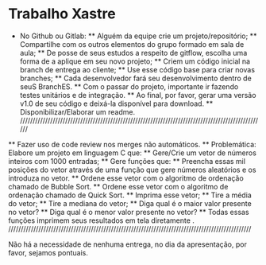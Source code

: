 # Trabalho Xastre



   * No Github ou Gitlab:
** Alguém da equipe crie um projeto/repositório;
** Compartilhe com os outros elementos do grupo formado em sala de aula;
** De posse de seus estudos a respeito de gitflow, escolha uma forma de a aplique em seu novo projeto;
** Criem um código inicial na branch de entrega ao cliente;
** Use esse código base para criar novas branches;
** Cada desenvolvedor fará seu desenvolvimento dentro de seuS BranchES.
** Com o passar do projeto, importante ir fazendo testes unitários e de integração.
** Ao final, por favor, gerar uma versão v1.0 de seu código e deixá-la disponível para download.
** Disponibilizar/Elaborar um readme.
//////////////////////////////////////////////////////////////////////////////////////////////////

** Fazer uso de code review nos merges não automáticos.
** Problemática: Elabore um projeto em linguagem C que:
** Gere/Crie um vetor de números inteiros com 1000 entradas;
** Gere funções que:
** Preencha essas mil posições do vetor através de uma função que gere números aleatórios e os introduza no vetor.
** Ordene esse vetor com o algoritmo de ordenação chamado de Bubble Sort.
** Ordene esse vetor com o algoritmo de ordenação chamado de Quick Sort.
** Imprima esse vetor;
** Tire a média do vetor;
** Tire a mediana do vetor;
** Diga qual é o maior valor presente no vetor?
** Diga qual é o menor valor presente no vetor?
** Todas essas funções imprimem seus resultados em tela diretamente .
/////////////////////////////////////////////////////////////////////////////////////////////////

Não há a necessidade de nenhuma entrega, no dia da apresentação, por favor, sejamos pontuais.
